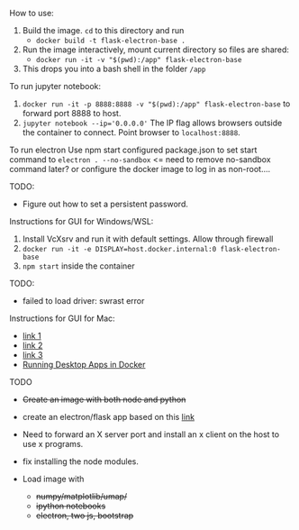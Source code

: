How to use:

1. Build the image. `cd` to this directory and run
    * `docker build -t flask-electron-base .`
2. Run the image interactively, mount current directory so files are shared:
    * `docker run -it -v "$(pwd):/app" flask-electron-base`
3. This drops you into a bash shell in the folder `/app`

To run jupyter notebook:
1. `docker run -it -p 8888:8888 -v "$(pwd):/app" flask-electron-base` to forward port 8888 to host.
2. `jupyter notebook --ip='0.0.0.0'` The IP flag allows browsers outside the
container to connect. Point browser to `localhost:8888`.

To run electron
    Use npm start
    configured package.json to set start command to `electron . --no-sandbox` <=
    need to remove no-sandbox command later? or configure the docker image to
    log in as non-root....

TODO:
* Figure out how to set a persistent password.

Instructions for GUI for Windows/WSL:
1. Install VcXsrv and run it with default settings. Allow through firewall
2. `docker run -it -e DISPLAY=host.docker.internal:0 flask-electron-base`
3. `npm start` inside the container

TODO:
* failed to load driver: swrast error

Instructions for GUI for Mac:
* [link
1](https://calbertts.medium.com/developing-electron-apps-in-macos-afd21b4a59e3#.avdge04d6)
* [link 2](https://blog.jessfraz.com/post/docker-containers-on-the-desktop/)
* [link
3](https://medium.com/@SaravSun/running-gui-applications-inside-docker-containers-83d65c0db110)
* [Running Desktop Apps in
  Docker](https://medium.com/better-programming/running-desktop-apps-in-docker-43a70a5265c4)

TODO

* ~~Create an image with both node and python~~
* create an electron/flask app based on this
  [link](https://www.ahmedbouchefra.com/connect-python-3-electron-nodejs-build-desktop-apps/)
* Need to forward an X server port and install an x client on the host to use x
programs.
* fix installing the node modules.

* Load image with 
    * ~~numpy/matplotlib/umap/~~
    * ~~ipython notebooks~~
    * ~~electron, two js, bootstrap~~
